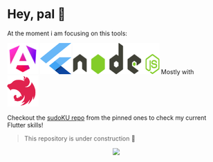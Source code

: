 # Hey, pal 👋

At the moment i am focusing on this tools:

<p>
  <img src="./logos/angular.svg" alt="Angular" width="72" height="72">
  <img src="./logos/flutter.svg" alt="Flutter" width="72" height="72">
  <img src="./logos/nodejs.svg" alt="Node.js" width="200" height="72">
  Mostly with
  <img src="./logos/nestjs.svg" alt="NestJS" width="72" height="72">
</p>

Checkout the [sudoKU repo](https://github.com/handgull/sudoKU) from the pinned ones to check my current Flutter skills!

> This repository is under construction 🚧

<div align="center">
  <img src="./memes/apes-together-strong.avif" style="max-height: 300px" />
</div>
